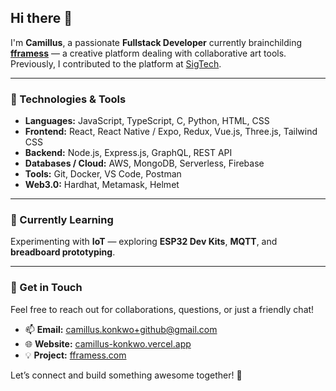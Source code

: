 ## Hi there 👋

I'm **Camillus**, a passionate **Fullstack Developer** currently brainchilding [**fframess**](https://fframess.com) — a creative platform dealing with collaborative art tools.  
Previously, I contributed to the platform at [SigTech]([https://github.com/bonrepublic](https://github.com/SIGTechnologies)).

---

### 🔧 Technologies & Tools

- **Languages:** JavaScript, TypeScript, C, Python, HTML, CSS  
- **Frontend:** React, React Native / Expo, Redux, Vue.js, Three.js, Tailwind CSS  
- **Backend:** Node.js, Express.js, GraphQL, REST API  
- **Databases / Cloud:** AWS, MongoDB, Serverless, Firebase  
- **Tools:** Git, Docker, VS Code, Postman  
- **Web3.0:** Hardhat, Metamask, Helmet  

---

### 🌱 Currently Learning

Experimenting with **IoT** — exploring **ESP32 Dev Kits**, **MQTT**, and **breadboard prototyping**.

---

### 💬 Get in Touch

Feel free to reach out for collaborations, questions, or just a friendly chat!  

- 📫 **Email:** [camillus.konkwo+github@gmail.com](mailto:camillus.konkwo+github@gmail.com)  
- 🌐 **Website:** [camillus-konkwo.vercel.app](https://camillus-konkwo.vercel.app/)  
- 💡 **Project:** [fframess.com](https://fframess.com)

Let’s connect and build something awesome together! 🚀
